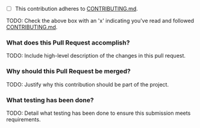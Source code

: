 - [ ] This contribution adheres to [CONTRIBUTING.md](https://github.com/ni/niveristand-data-sharing-framework-custom-device-plugins/blob/main/CONTRIBUTING.md).

TODO: Check the above box with an 'x' indicating you've read and followed [CONTRIBUTING.md](https://github.com/ni/niveristand-data-sharing-framework-custom-device-plugins/blob/main/CONTRIBUTING.md).

### What does this Pull Request accomplish?

TODO: Include high-level description of the changes in this pull request.

### Why should this Pull Request be merged?

TODO: Justify why this contribution should be part of the project.

### What testing has been done?

TODO: Detail what testing has been done to ensure this submission meets requirements.

